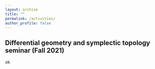 ```yaml
---
layout: archive
title: ""
permalink: /activities/
author_profile: false
---
```


## Differential geometry and symplectic topology seminar (Fall 2021)

ok

